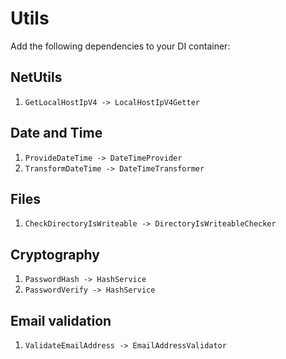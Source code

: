# Utils
Add the following dependencies to your DI container:

## NetUtils
1. `GetLocalHostIpV4 -> LocalHostIpV4Getter`

## Date and Time
1. `ProvideDateTime -> DateTimeProvider`
2. `TransformDateTime -> DateTimeTransformer`

## Files
1. `CheckDirectoryIsWriteable -> DirectoryIsWriteableChecker`

## Cryptography
1. `PasswordHash -> HashService`
2. `PasswordVerify -> HashService`

## Email validation
1. `ValidateEmailAddress -> EmailAddressValidator`
